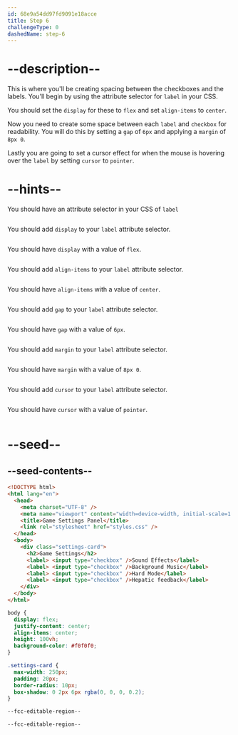 ```yaml
---
id: 68e9a54dd97fd9091e18acce
title: Step 6
challengeType: 0
dashedName: step-6
---
```


# --description--

This is where you'll be creating spacing between the checkboxes and the labels. You'll begin by using the attribute selector for `label` in your CSS.

You should set the `display` for these to `flex` and set `align-items` to `center`.

Now you need to create some space between each `label` and `checkbox` for readability. You will do this by setting a `gap` of `6px` and applying a `margin` of `8px 0`.

Lastly you are going to set a cursor effect for when the mouse is hovering over the `label` by setting `cursor` to `pointer`.

# --hints--

You should have an attribute selector in your CSS of `label`

```js

```

You should add `display` to your `label` attribute selector.

```js

```

You should have `display` with a value of `flex`.

```js

```

You should add `align-items` to your `label` attribute selector.

```js

```

You should have `align-items` with a value of `center`.

```js

```

You should add `gap` to your `label` attribute selector.

```js

```

You should have `gap` with a value of `6px`.

```js

```

You should add `margin` to your `label` attribute selector.

```js

```

You should have  `margin` with a value of `8px 0`.

```js

```

You should add `cursor` to your `label` attribute selector.

```js

```

You should have `cursor` with a value of `pointer`.

```js

```

# --seed--

## --seed-contents--

```html
<!DOCTYPE html>
<html lang="en">
  <head>
    <meta charset="UTF-8" />
    <meta name="viewport" content="width=device-width, initial-scale=1.0" />
    <title>Game Settings Panel</title>
    <link rel="stylesheet" href="styles.css" />
  </head>
  <body>
    <div class="settings-card">
      <h2>Game Settings</h2>
      <label> <input type="checkbox" />Sound Effects</label>
      <label> <input type="checkbox" />Background Music</label>
      <label> <input type="checkbox" />Hard Mode</label>
      <label> <input type="checkbox" />Hepatic feedback</label>
    </div>
  </body>
</html>
```

```css
body {
  display: flex;
  justify-content: center;
  align-items: center;
  height: 100vh;
  background-color: #f0f0f0;
}

.settings-card {
  max-width: 250px;
  padding: 20px;
  border-radius: 10px;
  box-shadow: 0 2px 6px rgba(0, 0, 0, 0.2);
}

--fcc-editable-region--

--fcc-editable-region--
```

